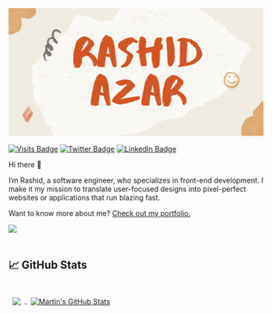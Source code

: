 [![Braydon's GitHub Banner](./assets/RashidAzar.png)](https://rashidazar.com)

[![Visits Badge](https://badges.pufler.dev/visits/thisrashid/thisrashid)](https:rashidazar.com)
[![Twitter Badge](https://img.shields.io/badge/Twitter-Profile-informational?style=flat&logo=twitter&logoColor=white&color=1CA2F1)](https://twitter.com/rashidazar)
[![LinkedIn Badge](https://img.shields.io/badge/LinkedIn-Profile-informational?style=flat&logo=linkedin&logoColor=white&color=0D76A8)](https://www.linkedin.com/in/rashidazar/)

Hi there 👋

I’m Rashid, a software engineer, who specializes in front-end development. I make it my mission to translate user-focused designs into pixel-perfect websites or applications that run blazing fast.

Want to know more about me? [Check out my portfolio.](https://rashidazar.com/)

<img src="https://github-hero-readme.vercel.app/api?username=thisrashid&linkedin=thisrashid&twitter=rashidazar" />

<br>
<br>

## &#x1f4c8; GitHub Stats

<br>

<a href="https://github.com/thisrashid">
  <img align="center" style="margin:0.5rem" src="https://github-readme-stats.vercel.app/api/top-langs/?username=thisrashid&hide=html,css&title_color=ffffff&text_color=c9cacc&icon_color=4AB197&bg_color=1A2B34" />
</a>

<a href="https://github.com/thisrashid">
  <img align="center" style="margin:0.5rem" src="https://github-readme-stats.vercel.app/api?username=thisrashid&show_icons=true&line_height=27&count_private=true&title_color=ffffff&text_color=c9cacc&icon_color=4AB097&bg_color=1A2B34" alt="Martin's GitHub Stats" />
</a>

<br>
<br>
<!--
**thisrashid/thisrashid** is a ✨ _special_ ✨ repository because its `README.md` (this file) appears on your GitHub profile.

Here are some ideas to get you started:

- 🔭 I’m currently working on ...
- 🌱 I’m currently learning ...
- 👯 I’m looking to collaborate on ...
- 🤔 I’m looking for help with ...
- 💬 Ask me about ...
- 📫 How to reach me: ...
- 😄 Pronouns: ...
- ⚡ Fun fact: ...
  -->
